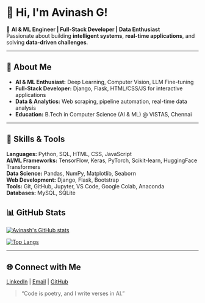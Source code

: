 # 👋 Hi, I'm Avinash G!  

🚀 **AI & ML Engineer | Full-Stack Developer | Data Enthusiast**  
Passionate about building **intelligent systems**, **real-time applications**, and solving **data-driven challenges**.  

---

## 🧠 About Me
- **AI & ML Enthusiast:** Deep Learning, Computer Vision, LLM Fine-tuning  
- **Full-Stack Developer:** Django, Flask, HTML/CSS/JS for interactive applications  
- **Data & Analytics:** Web scraping, pipeline automation, real-time data analysis  
- **Education:** B.Tech in Computer Science (AI & ML) @ VISTAS, Chennai  

---

## 🔧 Skills & Tools  

**Languages:** Python, SQL, HTML, CSS, JavaScript  
**AI/ML Frameworks:** TensorFlow, Keras, PyTorch, Scikit-learn, HuggingFace Transformers  
**Data Science:** Pandas, NumPy, Matplotlib, Seaborn  
**Web Development:** Django, Flask, Bootstrap  
**Tools:** Git, GitHub, Jupyter, VS Code, Google Colab, Anaconda  
**Databases:** MySQL, SQLite  



## 📊 GitHub Stats  

[![Avinash's GitHub stats](https://github-readme-stats.vercel.app/api?username=Avinashabilash&show_icons=true&theme=tokyonight)](https://github.com/Avinashabilash)

[![Top Langs](https://github-readme-stats.vercel.app/api/top-langs/?username=Avinashabilash&layout=compact&theme=tokyonight)](https://github.com/Avinashabilash)

---

## 🌐 Connect with Me  
[LinkedIn](https://www.linkedin.com/in/avinashabilash) | [Email](mailto:avinanashabilash614@gmail.com) | [GitHub](https://github.com/Avinashabilash)

> “Code is poetry, and I write verses in AI.”  
